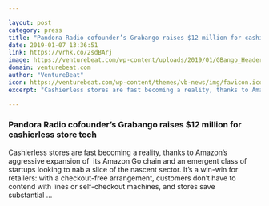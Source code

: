 ```yaml
---

layout: post
category: press
title: "Pandora Radio cofounder’s Grabango raises $12 million for cashierless store tech"
date: 2019-01-07 13:36:51
link: https://vrhk.co/2sdBArj
image: https://venturebeat.com/wp-content/uploads/2019/01/GBango_Header_PreLaunch_CropSoft.jpg?fit=1806%2C1023&strip=all
domain: venturebeat.com
author: "VentureBeat"
icon: https://venturebeat.com/wp-content/themes/vb-news/img/favicon.ico
excerpt: "Cashierless stores are fast becoming a reality, thanks to Amazon’s aggressive expansion of  its Amazon Go chain and an emergent class of startups looking to nab a slice of the nascent sector. It’s a win-win for retailers: with a checkout-free arrangement, customers don’t have to contend with lines or self-checkout machines, and stores save substantial …"

---
```


### Pandora Radio cofounder’s Grabango raises $12 million for cashierless store tech

Cashierless stores are fast becoming a reality, thanks to Amazon’s aggressive expansion of  its Amazon Go chain and an emergent class of startups looking to nab a slice of the nascent sector. It’s a win-win for retailers: with a checkout-free arrangement, customers don’t have to contend with lines or self-checkout machines, and stores save substantial …